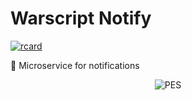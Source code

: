 # Warscript Notify

[![rcard](https://goreportcard.com/badge/github.com/HotCodeGroup/warscript-notify )](https://goreportcard.com/report/github.com/HotCodeGroup/warscript-notify)

🔔 Microservice for notifications

<p align="center">
  <img src="https://www.igneous.io/hs-fs/hubfs/gopher3.png?width=400&height=214&name=gopher3.png" alt="PES"/>
</p>

